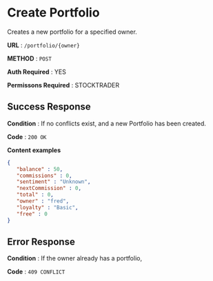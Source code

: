 # Create Portfolio

Creates a new portfolio for a specified owner.

**URL** : `/portfolio/{owner}`

**METHOD** : `POST`

**Auth Required** : YES

**Permissons Required** : STOCKTRADER

## Success Response

**Condition** : If no conflicts exist, and a new Portfolio has been created.

**Code** : `200 OK`

**Content examples**


```json
{
   "balance" : 50,
   "commissions" : 0,
   "sentiment" : "Unknown",
   "nextCommission" : 0,
   "total" : 0,
   "owner" : "fred",
   "loyalty" : "Basic",
   "free" : 0
}
```

## Error Response

**Condition** : If the owner already has a portfolio, 

**Code** : `409 CONFLICT`